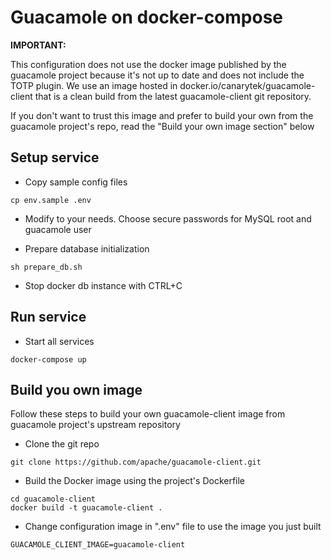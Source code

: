 # Guacamole on docker-compose

**IMPORTANT:** 

This configuration does not use the docker image published by the guacamole project because it's not up to date and does not include the TOTP plugin.
We use an image hosted in docker.io/canarytek/guacamole-client that is a clean build from the latest guacamole-client git repository.

If you don't want to trust this image and prefer to build your own from the guacamole project's repo, read the "Build your own image section" below

## Setup service

  * Copy sample config files

```
cp env.sample .env
```

  * Modify to your needs. Choose secure passwords for MySQL root and guacamole user

  * Prepare database initialization

```
sh prepare_db.sh
```

  * Stop docker db instance with CTRL+C

## Run service

  * Start all services

```
docker-compose up
```

## Build you own image

Follow these steps to build your own guacamole-client image from guacamole project's upstream repository

  * Clone the git repo

```
git clone https://github.com/apache/guacamole-client.git
```

  * Build the Docker image using the project's Dockerfile

```
cd guacamole-client
docker build -t guacamole-client .
```

  * Change configuration image in ".env" file to use the image you just built

```
GUACAMOLE_CLIENT_IMAGE=guacamole-client
```
